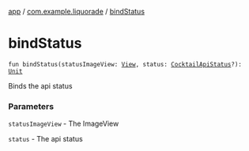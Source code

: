 [app](../index.md) / [com.example.liquorade](index.md) / [bindStatus](./bind-status.md)

# bindStatus

`fun bindStatus(statusImageView: `[`View`](https://developer.android.com/reference/android/view/View.html)`, status: `[`CocktailApiStatus`](../com.example.liquorade.cocktail/-cocktail-api-status/index.md)`?): `[`Unit`](https://kotlinlang.org/api/latest/jvm/stdlib/kotlin/-unit/index.html)

Binds the api status

### Parameters

`statusImageView` - The ImageView

`status` - The api status